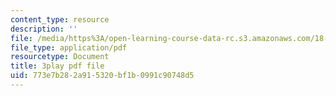 ```yaml
---
content_type: resource
description: ''
file: /media/https%3A/open-learning-course-data-rc.s3.amazonaws.com/18-01sc-single-variable-calculus-fall-2010/773e7b282a915320bf1b0991c90748d5_zUEuKrxgHws.pdf
file_type: application/pdf
resourcetype: Document
title: 3play pdf file
uid: 773e7b28-2a91-5320-bf1b-0991c90748d5
---
```


